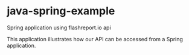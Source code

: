 # java-spring-example
Spring application using flashreport.io api

This application illustrates how our API can be accessed from a Spring application.


